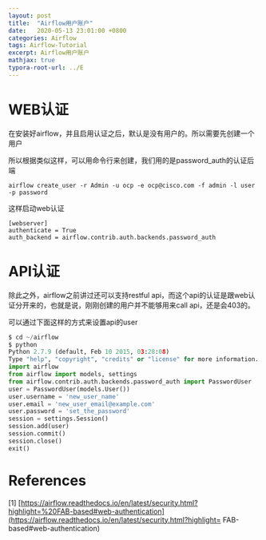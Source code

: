```yaml
---
layout: post
title:  "Airflow用户账户"
date:   2020-05-13 23:01:00 +0800
categories: Airflow
tags: Airflow-Tutorial
excerpt: Airflow用户账户
mathjax: true
typora-root-url: ../E
---
```


# WEB认证

在安装好airflow，并且启用认证之后，默认是没有用户的。所以需要先创建一个用户

所以根据类似这样，可以用命令行来创建，我们用的是password_auth的认证后端

```shell
airflow create_user -r Admin -u ocp -e ocp@cisco.com -f admin -l user -p password
```

这样启动web认证

```
[webserver]
authenticate = True
auth_backend = airflow.contrib.auth.backends.password_auth
```

# API认证

除此之外，airflow之前讲过还可以支持restful api，而这个api的认证是跟web认证分开来的，也就是说，刚刚创建的用户并不能够用来call api，还是会403的。

可以通过下面这样的方式来设置api的user

```python
$ cd ~/airflow
$ python
Python 2.7.9 (default, Feb 10 2015, 03:28:08)
Type "help", "copyright", "credits" or "license" for more information.
import airflow
from airflow import models, settings
from airflow.contrib.auth.backends.password_auth import PasswordUser
user = PasswordUser(models.User())
user.username = 'new_user_name'
user.email = 'new_user_email@example.com'
user.password = 'set_the_password'
session = settings.Session()
session.add(user)
session.commit()
session.close()
exit()
```

# References

[1] [https://airflow.readthedocs.io/en/latest/security.html?highlight=%20FAB-based#web-authentication](https://airflow.readthedocs.io/en/latest/security.html?highlight= FAB-based#web-authentication)

